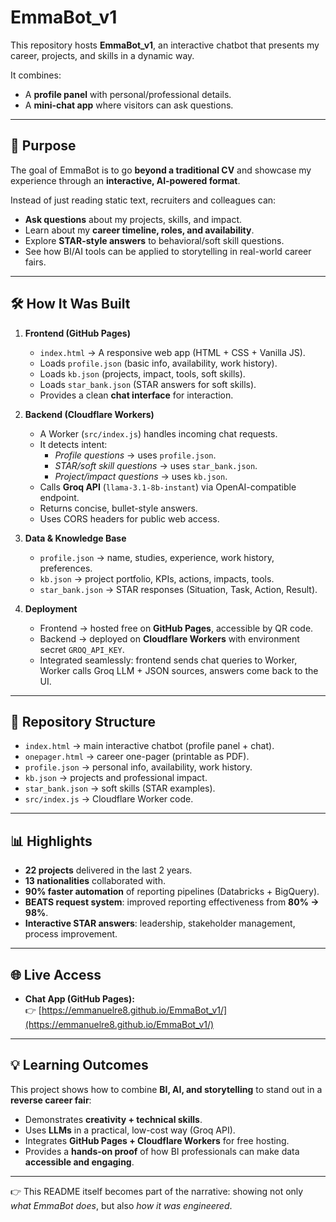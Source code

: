 # EmmaBot_v1

This repository hosts **EmmaBot_v1**, an interactive chatbot that presents my career, projects, and skills in a dynamic way.  

It combines:  
- A **profile panel** with personal/professional details.  
- A **mini-chat app** where visitors can ask questions.  

---

## 🎯 Purpose

The goal of EmmaBot is to go **beyond a traditional CV** and showcase my experience through an **interactive, AI-powered format**.  

Instead of just reading static text, recruiters and colleagues can:  
- **Ask questions** about my projects, skills, and impact.  
- Learn about my **career timeline, roles, and availability**.  
- Explore **STAR-style answers** to behavioral/soft skill questions.  
- See how BI/AI tools can be applied to storytelling in real-world career fairs.  

---

## 🛠️ How It Was Built

1. **Frontend (GitHub Pages)**  
   - `index.html` → A responsive web app (HTML + CSS + Vanilla JS).  
   - Loads `profile.json` (basic info, availability, work history).  
   - Loads `kb.json` (projects, impact, tools, soft skills).  
   - Loads `star_bank.json` (STAR answers for soft skills).  
   - Provides a clean **chat interface** for interaction.  

2. **Backend (Cloudflare Workers)**  
   - A Worker (`src/index.js`) handles incoming chat requests.  
   - It detects intent:  
     - *Profile questions* → uses `profile.json`.  
     - *STAR/soft skill questions* → uses `star_bank.json`.  
     - *Project/impact questions* → uses `kb.json`.  
   - Calls **Groq API** (`llama-3.1-8b-instant`) via OpenAI-compatible endpoint.  
   - Returns concise, bullet-style answers.  
   - Uses CORS headers for public web access.  

3. **Data & Knowledge Base**  
   - `profile.json` → name, studies, experience, work history, preferences.  
   - `kb.json` → project portfolio, KPIs, actions, impacts, tools.  
   - `star_bank.json` → STAR responses (Situation, Task, Action, Result).  

4. **Deployment**  
   - Frontend → hosted free on **GitHub Pages**, accessible by QR code.  
   - Backend → deployed on **Cloudflare Workers** with environment secret `GROQ_API_KEY`.  
   - Integrated seamlessly: frontend sends chat queries to Worker, Worker calls Groq LLM + JSON sources, answers come back to the UI.  

---

## 📂 Repository Structure

- `index.html` → main interactive chatbot (profile panel + chat).  
- `onepager.html` → career one-pager (printable as PDF).  
- `profile.json` → personal info, availability, work history.  
- `kb.json` → projects and professional impact.  
- `star_bank.json` → soft skills (STAR examples).  
- `src/index.js` → Cloudflare Worker code.  

---

## 📊 Highlights

- **22 projects** delivered in the last 2 years.  
- **13 nationalities** collaborated with.  
- **90% faster automation** of reporting pipelines (Databricks + BigQuery).  
- **BEATS request system**: improved reporting effectiveness from **80% → 98%**.  
- **Interactive STAR answers**: leadership, stakeholder management, process improvement.  

---

## 🌐 Live Access

- **Chat App (GitHub Pages):**  
  👉 [https://emmanuelre8.github.io/EmmaBot_v1/](https://emmanuelre8.github.io/EmmaBot_v1/)  


---

## 💡 Learning Outcomes

This project shows how to combine **BI, AI, and storytelling** to stand out in a **reverse career fair**:  

- Demonstrates **creativity + technical skills**.  
- Uses **LLMs** in a practical, low-cost way (Groq API).  
- Integrates **GitHub Pages + Cloudflare Workers** for free hosting.  
- Provides a **hands-on proof** of how BI professionals can make data **accessible and engaging**.  

---

👉 This README itself becomes part of the narrative: showing not only *what EmmaBot does*, but also *how it was engineered*.  
